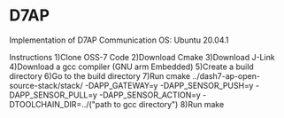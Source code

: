 # D7AP
Implementation of D7AP Communication
OS: Ubuntu 20.04.1

Instructions
1)Clone OSS-7 Code
2)Download Cmake
3)Download J-Link
4)Download a gcc compiler (GNU arm Embedded)
5)Create a build directory
6)Go to the build directory
7)Run cmake ../dash7-ap-open-source-stack/stack/ -DAPP_GATEWAY=y -DAPP_SENSOR_PUSH=y -DAPP_SENSOR_PULL=y -DAPP_SENSOR_ACTION=y -DTOOLCHAIN_DIR=../("path to gcc directory")
8)Run make
